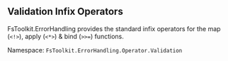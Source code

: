 ## Validation Infix Operators

FsToolkit.ErrorHandling provides the standard infix operators for the map (`<!>`), apply (`<*>`) & bind (`>>=`) functions.

Namespace: `FsToolkit.ErrorHandling.Operator.Validation`


